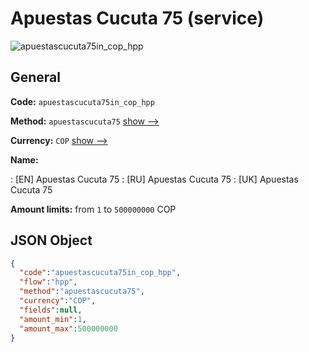
# Apuestas Cucuta 75 (service) 
![apuestascucuta75in_cop_hpp](https://static.openfintech.io/payment_methods/apuestascucuta75in_cop_hpp/logo.svg?w=400&c=v0.59.26#w200)  

## General 
 
**Code:** `apuestascucuta75in_cop_hpp` 
 
**Method:** `apuestascucuta75` 
 [show -->](/payment-methods/apuestascucuta75/) 
 
**Currency:** `COP` [show -->](/currencies/COP/) 
 
**Name:** 
 
:	[EN] Apuestas Cucuta 75 
:	[RU] Apuestas Cucuta 75 
:	[UK] Apuestas Cucuta 75 
 
**Amount limits:** from `1` to `500000000` COP 

## JSON Object 

```json
{
  "code":"apuestascucuta75in_cop_hpp",
  "flow":"hpp",
  "method":"apuestascucuta75",
  "currency":"COP",
  "fields":null,
  "amount_min":1,
  "amount_max":500000000
}
```  
